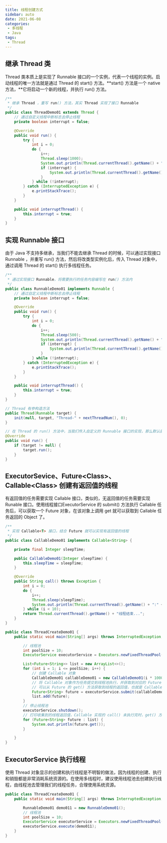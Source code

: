 ```yaml
---
title: 线程创建方式
sidebar: auto
date: 2021-06-08
categories:
 - 多线程
 - Java
tags:
 - Thread
---
```


## 继承 Thread 类

Thread 类本质上是实现了 Runnable 接口的一个实例，代表一个线程的实例。启动线程的唯一方法就是通过 Thread 的 start()  方法。**start() 方法是一个 native 方法，**它将启动一个新的线程，并执行 run() 方法。

``` java
/**
 * 继承 Thread ，重写 run() 方法，其实 Thread 实现了接口 Runnable
 */
public class ThreadDemo01 extends Thread {
	// 通过自定义线程中断标志去停止线程
	private boolean interrupt = false;

	@Override
	public void run() {
		try {
			int i = 0;
			do {
				i++;
				Thread.sleep(1000);
				System.out.println(Thread.currentThread().getName() + ": " + i);
				if (interrupt) {
					System.out.println(Thread.currentThread().getName() + "被主动中断停止...");
				}
			} while (!interrupt);
		} catch (InterruptedException e) {
			e.printStackTrace();
		}
	}

	public void interruptThread() {
		this.interrupt = true;
	}
}
```



## 实现 Runnable 接口

由于 Java 不支持多继承，当我们不能去继承 Thread 的时候，可以通过实现接口 Runnable ，并重写 run() 方法，然后将改类型实例化后，传入 Thread 对象中，通过调用 Thread 的 start() 执行多线程任务。

``` java
/**
 * 通过实现接口 Runnable，将需要执行的任务内容编写在 run() 方法内
 */
public class RunnableDemo01 implements Runnable {
	// 通过自定义线程中断标志去停止线程
	private boolean interrupt = false;

	@Override
	public void run() {
		try {
			int i = 0;
			do {
				i++;
				Thread.sleep(500);
				System.out.println(Thread.currentThread().getName() + ": " + i);
				if (interrupt) {
					System.out.println(Thread.currentThread().getName() + "被主动中断停止...");
				}
			} while (!interrupt);
		} catch (InterruptedException e) {
			e.printStackTrace();
		}
	}

	public void interruptThread() {
		this.interrupt = true;
	}
}
```

``` java
// Thread 有参构造方法
public Thread(Runnable target) {
    init(null, target, "Thread-" + nextThreadNum(), 0);
}

// 在 Thread 的 run() 方法中，当我们传入自定义的 Runnable 接口的实现，那么默认就是执行自定义的 Runnable 接口的 run() 方法
@Override
public void run() {
    if (target != null) {
        target.run();
    }
}
```



## ExecutorSevice、Future\<Class>、Callable\<Class> 创建有返回值的线程

有返回值的任务需要实现 Callable 接口，类似的，无返回值的任务需要实现 Runable 接口。使用线程接口ExecutorService 的 submit() 方法执行 Callable 任务后，可以获取一个 Future 对象，在该对象上调用 get 就可以获取到 Callable 任务返回的 Object 了。

``` java
/**
 * 实现 Callable<T> 接口，结合 Future 就可以实现有返回值的线程
 */
public class CallableDemo01 implements Callable<String> {

	private final Integer sleepTime;

	public CallableDemo01(Integer sleepTime) {
		this.sleepTime = sleepTime;
	}

	@Override
	public String call() throws Exception {
		int i = 0;
		do {
			i++;
			Thread.sleep(sleepTime);
			System.out.println(Thread.currentThread().getName() + ":" + i);
		} while (i < 10);
		return Thread.currentThread().getName() + "线程结束...";
	}
}
```

``` java
public class ThreadCreateDemo01 {
	public static void main(String[] args) throws InterruptedException, ExecutionException {

		// 线程池
		int poolSize = 10;
		ExecutorService executorService = Executors.newFixedThreadPool(poolSize);

		List<Future<String>> list = new ArrayList<>();
		for (int i = 1; i <= poolSize; i++) {
			// 创建 Callable 对象
			CallableDemo01 callableDemo01 = new CallableDemo01(i * 1000);
			// 将 Callable 对象作为任务提交到线程池执行，并获取到对应的 Future 对象，
			// 可以从 Future 的 get() 方法获取到线程的返回值，也就是 Callable 中 call() 方法的返回值
			Future<String> future = executorService.submit(callableDemo01);
			list.add(future);
		}
		// 停止线程池
		executorService.shutdown();
		// 打印收集到的线程返回值，Callable 实现的 call() 未执行完时，get() 方法会阻塞
		for (Future<String> future : list) {
			System.out.println(future.get());
		}

	}
}
```



## ExecutorService 执行线程

使用 Thread 对象显示的创建和执行线程是不明智的做法，因为线程的创建、执行和销毁都是非常消耗系统资源的。在使用多线程时，建议使用线程池去创建执行线程，由线程池去管理我们的线程任务，合理使用系统资源。

``` java
public class ThreadCreateDemo01 {
	public static void main(String[] args) throws InterruptedException, ExecutionException {

		RunnableDemo01 demo011 = new RunnableDemo01();
		// 线程池
		int poolSize = 10;
		ExecutorService executorService = Executors.newFixedThreadPool(poolSize);
		executorService.execute(demo011);
    }
}
```



